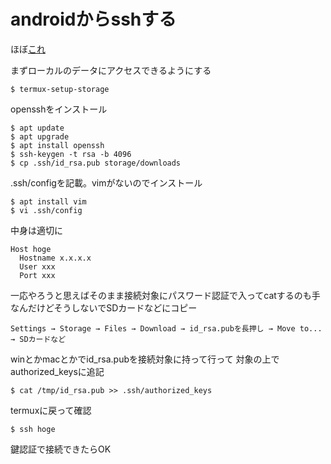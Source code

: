# androidからsshする

ほぼ[これ](https://qiita.com/class2glass/items/8ae0b34543a9e5d1ec2d)

まずローカルのデータにアクセスできるようにする
```
$ termux-setup-storage
```
opensshをインストール
```
$ apt update
$ apt upgrade
$ apt install openssh
$ ssh-keygen -t rsa -b 4096
$ cp .ssh/id_rsa.pub storage/downloads
```
.ssh/configを記載。vimがないのでインストール
```
$ apt install vim
$ vi .ssh/config
```
中身は適切に
```
Host hoge
  Hostname x.x.x.x
  User xxx
  Port xxx
```

一応やろうと思えばそのまま接続対象にパスワード認証で入ってcatするのも手なんだけどそうしないでSDカードなどにコピー
```
Settings → Storage → Files → Download → id_rsa.pubを長押し → Move to... → SDカードなど
```

winとかmacとかでid_rsa.pubを接続対象に持って行って
対象の上でauthorized_keysに追記
```
$ cat /tmp/id_rsa.pub >> .ssh/authorized_keys
```

termuxに戻って確認
```
$ ssh hoge
```

鍵認証で接続できたらOK